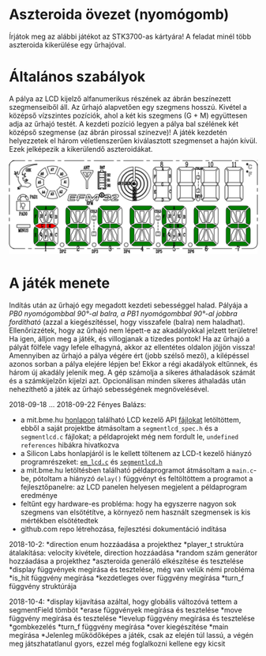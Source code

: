 ﻿# Aszteroida övezet (nyomógomb)

Írjátok meg az alábbi játékot az STK3700-as kártyára! A feladat minél több aszteroida kikerülése egy űrhajóval.

# Általános szabályok
A pálya az LCD kijelző alfanumerikus részének az ábrán beszínezett szegmenseiből áll. Az űrhajó alapvetően egy szegmens hosszú. Kivétel a középső vízszintes pozíciók, ahol a két kis szegmens (G + M) együttesen adja az űrhajó testét. A kezdeti pozíció legyen a pálya bal szélének két középső szegmense (az ábrán pirossal színezve)! A játék kezdetén helyezzetek el három véletlenszerűen kiválasztott szegmenset a hajón kívül. Ezek jelképezik a kikerülendő aszteroidákat.

![](img/LCD_snake_and_asteroid.png)

# A játék menete
Indítás után az űrhajó egy megadott kezdeti sebességgel halad. Pályája a *PB0 nyomógombbal 90°-al balra, a PB1 nyomógombbal 90°-al jobbra fordítható* (azzal a kiegészítéssel, hogy visszafele (balra) nem haladhat). Ellenőrizzétek, hogy az űrhajó nem lépett-e az akadályokkal jelzett területre! Ha igen, álljon meg a játék, és villogjanak a tizedes pontok! Ha az űrhajó a pályát fölfele vagy lefele elhagyná, akkor az ellentétes oldalon jöjjön vissza! Amennyiben az űrhajó a pálya végére ért (jobb szélső mező), a kilépéssel azonos sorban a pálya elejére lépjen be! Ekkor a régi akadályok eltűnnek, és három új akadály jelenik meg. A gép számolja a sikeres áthaladások számát és a számkijelzőn kijelzi azt. Opcionálisan minden sikeres áthaladás
után nehezíthető a játék az űrhajó sebességének megnövelésével.

2018-09-18 ... 2018-09-22 Fényes Balázs:
* a mit.bme.hu [honlapon](https://www.mit.bme.hu/oktatas/targyak/vimiac06/feladatok) található LCD kezelő API [fájlokat](http://www.mit.bme.hu/system/files/oktatas/targyak/vedett/10506/ExampleProject.zip) letöltöttem, ebből a saját projektbe átmásoltam a `segmentlcd_spec.h` és a `segmentlcd.c` fájlokat; a példaprojekt még nem fordult le, `undefined references` hibákra hivatkozva
* a Silicon Labs honlapjáról is le kellett töltenem az LCD-t kezelő hiányzó programrészeket: [`em_lcd.c`](https://siliconlabs.github.io/Gecko_SDK_Doc/efm32g/html/em__lcd_8c_source.html) és [`segmentlcd.h`](https://siliconlabs.github.io/Gecko_SDK_Doc/efm32g/html/segmentlcd_8h_source.html)
* a mit.bme.hu letöltésben található példaprogramot átmásoltam a `main.c`-be, pótoltam a hiányzó `delay()` függvényt és feltöltöttem a programot a fejlesztőpanelre: az LCD panelen helyesen megjelent a példaprogram eredménye
* feltűnt egy hardware-es probléma: hogy ha egyszerre nagyon sok szegmens van elsötétítve, a környező nem használt szegmensek is kis mértékben elsötétedtek
* github.com repo létrehozása, fejlesztési dokumentáció indítása

2018-10-2:
*direction enum hozzáadása a projekthez
*player_t struktúra átalakítása: velocity kivétele, direction hozzáadása
*random szám generátor hozzáadása a projekthez
*aszteroida generáló elkészítése és tesztelése
*display függvények megírása és tesztelése, még van velük némi probléma
*is_hit függvény megírása
*kezdetleges over függvény megírása
*turn_f függvény struktúrája

2018-10-4:
*display kijavítása azáltal, hogy globális változóvá tettem a segmentField tömböt
*erase függvények megírása és tesztelése
*move függvény megírása és tesztelése
*levelup függvény megírása és tesztelése
*gombkezelés
*turn_f függvény megírása
*over kiegészítése
*main megírása
*Jelenleg működőképes a játék, csak az elején túl lassú, a végén meg játszhatatlanul gyors, ezzel még foglalkozni kellene egy kicsit